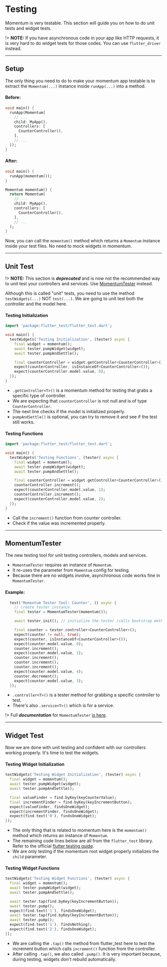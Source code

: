 # Testing
Momentum is very testable. This section will guide you on how to do unit tests and widget tests.

!> **NOTE:** If you have asynchronous code in your app like HTTP requests, it is very hard to do widget tests for those codes. You can use `flutter_driver` instead.

<hr>

## Setup
The only thing you need to do to make your momentum app testable is to extract the `Momentum(...)` instance inside `runApp(...)` into a method.

#### Before:
```dart
void main() {
  runApp(Momentum(
    // ...
    child: MyApp(),
    controllers: [
      CounterController(),
    ],
    // ...
  ));
}
```

#### After:
```dart
void main() {
  runApp(momentum());
}

Momentum momentum() {
  return Momentum(
    // ...
    child: MyApp(),
    controllers: [
      CounterController(),
    ],
    // ...
  );
}
```

Now, you can call the `momentum()` method which returns a `Momentum` instance inside your test files. No need to mock widgets in momentum.

<hr>

## Unit Test
!> **NOTE:** This section is ***deprecated*** and is now not the recommended way to unit test your controllers and services. Use [MomentumTester](/testing?id=momentumtester) instead.

Although this is called "unit" tests, you need to use the method `testWidgets(...)` NOT `test(...)`. We are going to unit test both the controller and the model here.

#### Testing Initialization
```dart
import 'package:flutter_test/flutter_test.dart';

void main() {
  testWidgets('Testing Initialization', (tester) async {
    final widget = momentum();
    await tester.pumpWidget(widget);
    await tester.pumpAndSettle();

    final counterController = widget.getController<CounterController>();
    expect(counterController, isInstanceOf<CounterController>());
    expect(counterController.model.value, 0);
  });
}
```
- `.getController<T>()` is a momentum method for testing that grabs a specific type of controller.
- We are expecting that `counterController` is not null and is of type `CounterController`.
- The next line checks if the model is initialized properly.
- `pumpAndSettle()` is optional, you can try to remove it and see if the test still works.

#### Testing Functions
```dart
import 'package:flutter_test/flutter_test.dart';

void main() {
  testWidgets('Testing Functions', (tester) async {
    final widget = momentum();
    await tester.pumpWidget(widget);
    await tester.pumpAndSettle();

    final counterController = widget.getController<CounterController>();
    counterController.increment();
    expect(counterController.model.value, 1);
    counterController.increment();
    expect(counterController.model.value, 2);
  });
}
```
- Call the `increment()` function from counter controller.
- Check if the value was incremented properly.

<hr>

## MomentumTester
The new testing tool for unit testing controllers, models and services.

- `MomentumTester` requires an instance of `Momentum`.
- It re-uses the parameter from `Momentum` config for testing.
- Because there are no widgets involve, asynchronous code works fine in `MomentumTester`.

#### Example:

```dart
  test('Momentum Tester Tool: Counter', () async {
    // create tester instance.
    final tester = MomentumTester(momentum());

    await tester.init(); // initialize the tester (calls bootstrap methods)

    final counter = tester.controller<CounterController>();
    expect(counter != null, true);
    expect(counter, isInstanceOf<CounterController>());
    expect(counter.model.value, 0);
    counter.increment();
    expect(counter.model.value, 1);
    counter.increment();
    counter.increment();
    counter.increment();
    expect(counter.model.value, 4);
    counter.decrement();
    expect(counter.model.value, 3);
  });
```

- `.controller<T>()` is a tester method for grabbing a specific controller to test.
- There's also `.service<T>()` which is for a service.

!> Full ***documentation*** for `MomentumTester` [is here](/momentum-tester).

<hr>

## Widget Test
Now we are done with unit testing and confident with our controllers working properly. It's time to test the widgets.

#### Testing Widget Initialization
```dart
testWidgets('Testing Widget Initialization', (tester) async {
  final widget = momentum();
  await tester.pumpWidget(widget);
  await tester.pumpAndSettle();

  final valueFinder = find.byKey(keyCounterValue);
  final incrementFinder = find.byKey(keyIncrementButton);
  expect(valueFinder, findsOneWidget);
  expect(incrementFinder, findsOneWidget);
  expect(find.text('0'), findsOneWidget);
});
```
- The only thing that is related to momentum here is the `momentum()` method which returns an instance of `Momentum`.
- The remaining code lines below are all from the `flutter_test` library. Refer to the official [flutter testing guide](https://flutter.dev/docs/cookbook/testing/widget/introduction#6-verify-the-widget-using-a-matcher).
- We are only testing if the momentum root widget properly initializes the `child` parameter.

#### Testing Widget Functions
```dart
testWidgets('Testing Widget Functions', (tester) async {
  final widget = momentum();
  await tester.pumpWidget(widget);
  await tester.pumpAndSettle();

  await tester.tap(find.byKey(keyIncrementButton));
  await tester.pump();
  expect(find.text('1'), findsOneWidget);
  await tester.tap(find.byKey(keyIncrementButton));
  await tester.pump();
  expect(find.text('1'), findsNothing);
  expect(find.text('2'), findsOneWidget);
});
```
- We are calling the `.tap()` the method from flutter_test here to test the increment button which calls `increment()` function from the controller.
- After calling `.tap()`, we also called `.pump()`. It is very important because, during testing, widgets don't rebuild automatically.
